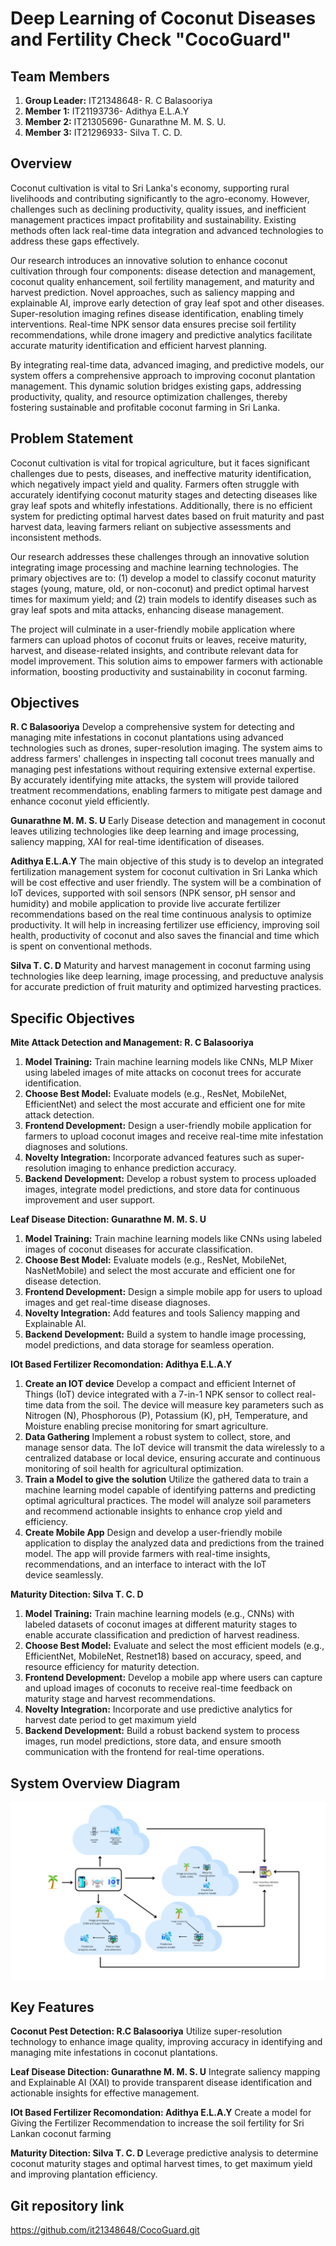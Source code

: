 
# Deep Learning of Coconut Diseases and Fertility Check "CocoGuard"

## Team Members

 1. **Group Leader:** IT21348648- R. C Balasooriya
 2. **Member 1:** IT21193736- Adithya E.L.A.Y
 3. **Member 2:** IT21305696- Gunarathne M. M. S. U.
 4. **Member 3:** IT21296933- Silva T. C. D.

## Overview

Coconut cultivation is vital to Sri Lanka's economy, supporting rural livelihoods and contributing significantly to the agro-economy. However, challenges such as declining productivity, quality issues, and inefficient management practices impact profitability and sustainability. Existing methods often lack real-time data integration and advanced technologies to address these gaps effectively.

Our research introduces an innovative solution to enhance coconut cultivation through four components: disease detection and management, coconut quality enhancement, soil fertility management, and maturity and harvest prediction. Novel approaches, such as saliency mapping and explainable AI, improve early detection of gray leaf spot and other diseases. Super-resolution imaging refines disease identification, enabling timely interventions. Real-time NPK sensor data ensures precise soil fertility recommendations, while drone imagery and predictive analytics facilitate accurate maturity identification and efficient harvest planning.

By integrating real-time data, advanced imaging, and predictive models, our system offers a comprehensive approach to improving coconut plantation management. This dynamic solution bridges existing gaps, addressing productivity, quality, and resource optimization challenges, thereby fostering sustainable and profitable coconut farming in Sri Lanka.

## Problem Statement

Coconut cultivation is vital for tropical agriculture, but it faces significant challenges due to pests, diseases, and ineffective maturity identification, which negatively impact yield and quality. Farmers often struggle with accurately identifying coconut maturity stages and detecting diseases like gray leaf spots and whitefly infestations. Additionally, there is no efficient system for predicting optimal harvest dates based on fruit maturity and past harvest data, leaving farmers reliant on subjective assessments and inconsistent methods.

Our research addresses these challenges through an innovative solution integrating image processing and machine learning technologies. The primary objectives are to: (1) develop a model to classify coconut maturity stages (young, mature, old, or non-coconut) and predict optimal harvest times for maximum yield; and (2) train models to identify diseases such as gray leaf spots and mita attacks, enhancing disease management.

The project will culminate in a user-friendly mobile application where farmers can upload photos of coconut fruits or leaves, receive maturity, harvest, and disease-related insights, and contribute relevant data for model improvement. This solution aims to empower farmers with actionable information, boosting productivity and sustainability in coconut farming.

## Objectives

**R. C Balasooriya** 
Develop a comprehensive system for detecting and managing mite infestations in coconut plantations using advanced technologies such as drones, super-resolution imaging. The system aims to address farmers' challenges in inspecting tall coconut trees manually and managing pest infestations without requiring extensive external expertise. By accurately identifying mite attacks, the system will provide tailored treatment recommendations, enabling farmers to mitigate pest damage and enhance coconut yield efficiently.

**Gunarathne M. M. S. U**
Early Disease detection and management in coconut leaves utilizing technologies like deep learning and image processing, saliency mapping, XAI for real-time identification of diseases.

**Adithya E.L.A.Y**
The main objective of this study is to develop an integrated fertilization management system for coconut cultivation in Sri Lanka which will be cost effective and user friendly. The system will be a combination of IoT devices, supported with soil sensors (NPK sensor, pH sensor and humidity) and mobile application to provide live accurate fertilizer recommendations based on the real time continuous analysis to optimize productivity. It will help in increasing fertilizer use efficiency, improving soil health, productivity of coconut and also saves the financial and time which is spent on conventional methods.

**Silva T. C. D**
Maturity and harvest management in coconut farming using technologies like deep learning, image processing, and preductuve analysis for accurate prediction of fruit maturity and optimized harvesting practices.

## Specific Objectives

**Mite Attack Detection and Management: R. C Balasooriya**  

1. **Model Training:** Train machine learning models like CNNs, MLP Mixer using labeled images of mite attacks on coconut trees for accurate identification.  
2. **Choose Best Model:** Evaluate models (e.g., ResNet, MobileNet, EfficientNet) and select the most accurate and efficient one for mite attack detection.  
3. **Frontend Development:** Design a user-friendly mobile application for farmers to upload coconut images and receive real-time mite infestation diagnoses and solutions.  
4. **Novelty Integration:** Incorporate advanced features such as super-resolution imaging to enhance prediction accuracy.  
5. **Backend Development:** Develop a robust system to process uploaded images, integrate model predictions, and store data for continuous improvement and user support.  

**Leaf Disease Ditection: Gunarathne M. M. S. U**

1.	**Model Training:** Train machine learning models like CNNs using labeled images of coconut diseases for accurate classification.
2. **Choose Best Model:** Evaluate models (e.g., ResNet, MobileNet, NasNetMobile) and select the most accurate and efficient one for disease detection.
3. **Frontend Development:** Design a simple mobile app for users to upload images and get real-time disease diagnoses.
4. **Novelty Integration:** Add features and tools Saliency mapping and Explainable AI.
5. **Backend Development:** Build a system to handle image processing, model predictions, and data storage for seamless operation.

**IOt Based Fertilizer Recomondation: Adithya E.L.A.Y**

1. **Create an IOT device** Develop a compact and efficient Internet of Things (IoT) device integrated with a 7-in-1 NPK sensor to collect real-time data from the soil. The device will measure key parameters such as Nitrogen (N), Phosphorous (P), Potassium (K), pH, Temperature, and Moisture enabling precise monitoring for smart agriculture.
2. **Data Gathering** Implement a robust system to collect, store, and manage sensor data. The IoT device will transmit the data wirelessly to a centralized database or local device, ensuring accurate and continuous monitoring of soil health for agricultural optimization.
3. **Train a Model to give the solution** Utilize the gathered data to train a machine learning model capable of identifying patterns and predicting optimal agricultural practices. The model will analyze soil parameters and recommend actionable insights to enhance crop yield and efficiency.
4. **Create Mobile App** Design and develop a user-friendly mobile application to display the analyzed data and predictions from the trained model. The app will provide farmers with real-time insights, recommendations, and an interface to interact with the IoT device seamlessly.

**Maturity Ditection: Silva T. C. D**

1.	**Model Training:** Train machine learning models (e.g., CNNs) with labeled datasets of coconut images at different maturity stages to enable accurate classification and prediction of harvest readiness.
2.	**Choose Best Model:** Evaluate and select the most efficient models (e.g., EfficientNet, MobileNet, Restnet18) based on accuracy, speed, and resource efficiency for maturity detection.
3.	**Frontend Development:** Develop a mobile app where users can capture and upload images of coconuts to receive real-time feedback on maturity stage and harvest recommendations.
4.	**Novelty Integration:** Incorporate and use predictive analytics for harvest date period to get maximum yield 
5.	**Backend Development:** Build a robust backend system to process images, run model predictions, store data, and ensure smooth communication with the frontend for real-time operations.

## System Overview Diagram

![image alt](https://github.com/it21348648/CocoGuard/blob/a660b8e4a5b636030ee10325769126e46df0748e/System%20Diagram.png)

## Key Features

**Coconut Pest Detection: R.C Balasooriya**
Utilize super-resolution technology to enhance image quality, improving accuracy in identifying and managing mite infestations in coconut plantations.

**Leaf Disease Ditection: Gunarathne M. M. S. U**
Integrate saliency mapping and Explainable AI (XAI) to provide transparent disease identification and actionable insights for effective management.

**IOt Based Fertilizer Recomondation: Adithya E.L.A.Y**
Create a model for Giving the Fertilizer Recommendation to increase the soil fertility for Sri Lankan coconut farming

**Maturity Ditection: Silva T. C. D**
Leverage predictive analysis to determine coconut maturity stages and optimal harvest times, to get maximum yield and improving plantation efficiency.

## Git repository link

https://github.com/it21348648/CocoGuard.git